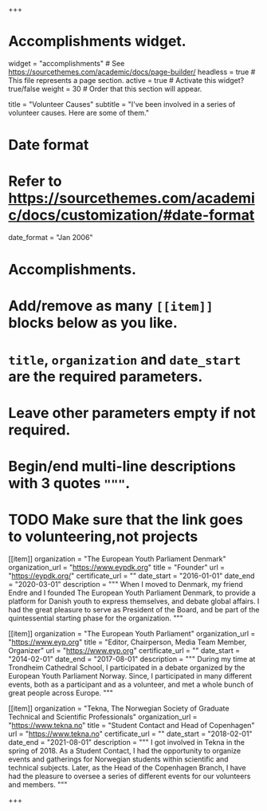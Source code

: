 +++
# Accomplishments widget.
widget = "accomplishments"  # See https://sourcethemes.com/academic/docs/page-builder/
headless = true  # This file represents a page section.
active = true  # Activate this widget? true/false
weight = 30  # Order that this section will appear.

title = "Volunteer Causes"
subtitle = "I've been involved in a series of volunteer causes. Here are some of them."

# Date format
#   Refer to https://sourcethemes.com/academic/docs/customization/#date-format
date_format = "Jan 2006"

# Accomplishments.
#   Add/remove as many `[[item]]` blocks below as you like.
#   `title`, `organization` and `date_start` are the required parameters.
#   Leave other parameters empty if not required.
#   Begin/end multi-line descriptions with 3 quotes `"""`.
# TODO Make sure that the link goes to volunteering,not projects
[[item]]
  organization = "The European Youth Parliament Denmark"
  organization_url = "https://www.eypdk.org"
  title = "Founder"
  url = "https://eypdk.org/"
  certificate_url = ""
  date_start = "2016-01-01"
  date_end = "2020-03-01"
  description = """
  When I moved to Denmark, my friend Endre and I founded The European Youth Parliament Denmark, to provide a platform for Danish youth to express themselves, and debate global affairs.
  I had the great pleasure to serve as President of the Board, and be part of the quintessential starting phase for the organization. 
  """

[[item]]
  organization = "The European Youth Parliament"
  organization_url = "https://www.eyp.org"
  title = "Editor, Chairperson, Media Team Member, Organizer"
  url = "https://www.eyp.org"
  certificate_url = ""
  date_start = "2014-02-01"
  date_end = "2017-08-01"
  description = """
  During my time at Trondheim Cathedral School, I participated in a debate organized by the European Youth Parliament Norway. 
  Since, I participated in many different events, both as a participant and as a volunteer, and met a whole bunch of great people across Europe.
  """

[[item]]
  organization = "Tekna, The Norwegian Society of Graduate Technical and Scientific Professionals"
  organization_url = "https://www.tekna.no"
  title = "Student Contact and Head of Copenhagen"
  url = "https://www.tekna.no"
  certificate_url = ""
  date_start = "2018-02-01"
  date_end = "2021-08-01"
  description = """
  I got involved in Tekna in the spring of 2018. 
  As a Student Contact, I had the opportunity to organize events and gatherings for Norwegian students within scientific and technical subjects.
  Later, as the Head of the Copenhagen Branch, I have had the pleasure to oversee a series of different events for our volunteers and members. 
  """


+++


